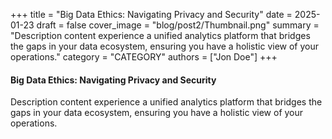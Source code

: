 +++
title = "Big Data Ethics: Navigating Privacy and Security"
date = 2025-01-23
draft = false
cover_image = "blog/post2/Thumbnail.png"
summary = "Description content experience a unified analytics platform that bridges the gaps in your data ecosystem, ensuring you have a holistic view of your operations."
category = "CATEGORY"
authors = ["Jon Doe"]
+++

#### Big Data Ethics: Navigating Privacy and Security

Description content experience a unified analytics platform that bridges the gaps in your data ecosystem, ensuring you have a holistic view of your operations.